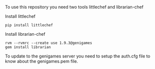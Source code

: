 To use this repository you need two tools littlechef and librarian-chef

Install littlechef

    pip install littlechef
    
Install librarian-chef

    rvm --rvmrc --create use 1.9.3@genigames
    gem install librarian
    
To update to the genigames server you need to setup the auth.cfg file to know about the genigames.pem file.
